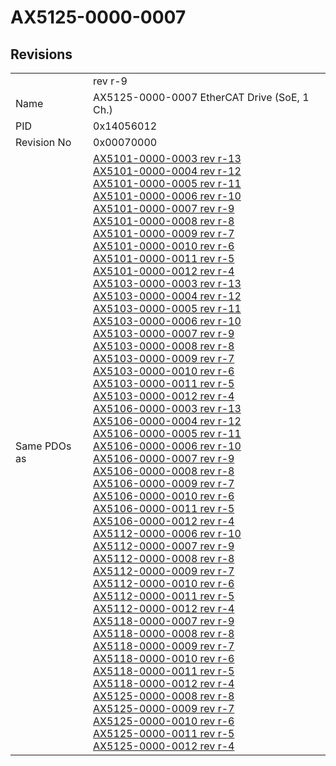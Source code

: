 # AX5125-0000-0007

## Revisions
<table>
<tr>
<td></td>
<td>rev r-9</td>
</tr>
<tr>
<td>Name</td>
<td>AX5125-0000-0007 EtherCAT Drive (SoE, 1 Ch.)</td>
</tr>
<tr>
<td>PID</td>
<td>0x14056012</td>
</tr>
<tr>
<td>Revision No</td>
<td>0x00070000</td>
</tr>
<tr>
<td>Same PDOs as</td>
<td><a href="AX5101-0000-0003.md">AX5101-0000-0003 rev r-13</a><br/><a href="AX5101-0000-0004.md">AX5101-0000-0004 rev r-12</a><br/><a href="AX5101-0000-0005.md">AX5101-0000-0005 rev r-11</a><br/><a href="AX5101-0000-0006.md">AX5101-0000-0006 rev r-10</a><br/><a href="AX5101-0000-0007.md">AX5101-0000-0007 rev r-9</a><br/><a href="AX5101-0000-0008.md">AX5101-0000-0008 rev r-8</a><br/><a href="AX5101-0000-0009.md">AX5101-0000-0009 rev r-7</a><br/><a href="AX5101-0000-0010.md">AX5101-0000-0010 rev r-6</a><br/><a href="AX5101-0000-0011.md">AX5101-0000-0011 rev r-5</a><br/><a href="AX5101-0000-0012.md">AX5101-0000-0012 rev r-4</a><br/><a href="AX5103-0000-0003.md">AX5103-0000-0003 rev r-13</a><br/><a href="AX5103-0000-0004.md">AX5103-0000-0004 rev r-12</a><br/><a href="AX5103-0000-0005.md">AX5103-0000-0005 rev r-11</a><br/><a href="AX5103-0000-0006.md">AX5103-0000-0006 rev r-10</a><br/><a href="AX5103-0000-0007.md">AX5103-0000-0007 rev r-9</a><br/><a href="AX5103-0000-0008.md">AX5103-0000-0008 rev r-8</a><br/><a href="AX5103-0000-0009.md">AX5103-0000-0009 rev r-7</a><br/><a href="AX5103-0000-0010.md">AX5103-0000-0010 rev r-6</a><br/><a href="AX5103-0000-0011.md">AX5103-0000-0011 rev r-5</a><br/><a href="AX5103-0000-0012.md">AX5103-0000-0012 rev r-4</a><br/><a href="AX5106-0000-0003.md">AX5106-0000-0003 rev r-13</a><br/><a href="AX5106-0000-0004.md">AX5106-0000-0004 rev r-12</a><br/><a href="AX5106-0000-0005.md">AX5106-0000-0005 rev r-11</a><br/><a href="AX5106-0000-0006.md">AX5106-0000-0006 rev r-10</a><br/><a href="AX5106-0000-0007.md">AX5106-0000-0007 rev r-9</a><br/><a href="AX5106-0000-0008.md">AX5106-0000-0008 rev r-8</a><br/><a href="AX5106-0000-0009.md">AX5106-0000-0009 rev r-7</a><br/><a href="AX5106-0000-0010.md">AX5106-0000-0010 rev r-6</a><br/><a href="AX5106-0000-0011.md">AX5106-0000-0011 rev r-5</a><br/><a href="AX5106-0000-0012.md">AX5106-0000-0012 rev r-4</a><br/><a href="AX5112-0000-0006.md">AX5112-0000-0006 rev r-10</a><br/><a href="AX5112-0000-0007.md">AX5112-0000-0007 rev r-9</a><br/><a href="AX5112-0000-0008.md">AX5112-0000-0008 rev r-8</a><br/><a href="AX5112-0000-0009.md">AX5112-0000-0009 rev r-7</a><br/><a href="AX5112-0000-0010.md">AX5112-0000-0010 rev r-6</a><br/><a href="AX5112-0000-0011.md">AX5112-0000-0011 rev r-5</a><br/><a href="AX5112-0000-0012.md">AX5112-0000-0012 rev r-4</a><br/><a href="AX5118-0000-0007.md">AX5118-0000-0007 rev r-9</a><br/><a href="AX5118-0000-0008.md">AX5118-0000-0008 rev r-8</a><br/><a href="AX5118-0000-0009.md">AX5118-0000-0009 rev r-7</a><br/><a href="AX5118-0000-0010.md">AX5118-0000-0010 rev r-6</a><br/><a href="AX5118-0000-0011.md">AX5118-0000-0011 rev r-5</a><br/><a href="AX5118-0000-0012.md">AX5118-0000-0012 rev r-4</a><br/><a href="AX5125-0000-0008.md">AX5125-0000-0008 rev r-8</a><br/><a href="AX5125-0000-0009.md">AX5125-0000-0009 rev r-7</a><br/><a href="AX5125-0000-0010.md">AX5125-0000-0010 rev r-6</a><br/><a href="AX5125-0000-0011.md">AX5125-0000-0011 rev r-5</a><br/><a href="AX5125-0000-0012.md">AX5125-0000-0012 rev r-4</a></td>
</tr>
</table>
